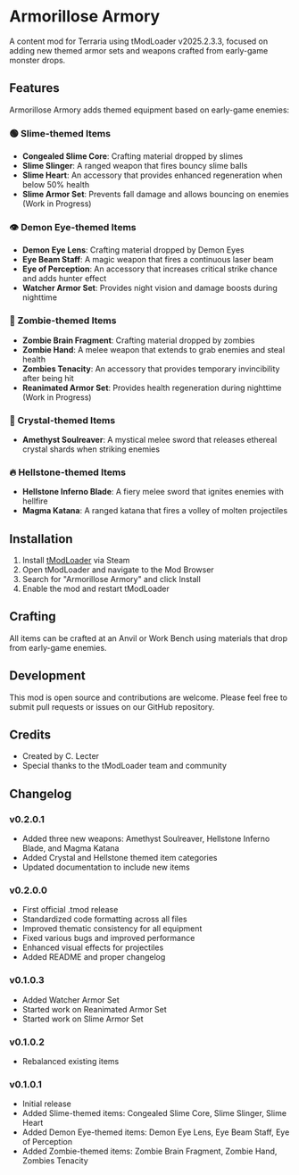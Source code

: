 # Armorillose Armory
A content mod for Terraria using tModLoader v2025.2.3.3, focused on adding new themed armor sets and weapons crafted from early-game monster drops.

## Features
Armorillose Armory adds themed equipment based on early-game enemies:

### 🟢 Slime-themed Items
- **Congealed Slime Core**: Crafting material dropped by slimes
- **Slime Slinger**: A ranged weapon that fires bouncy slime balls
- **Slime Heart**: An accessory that provides enhanced regeneration when below 50% health
- **Slime Armor Set**: Prevents fall damage and allows bouncing on enemies (Work in Progress)

### 👁️ Demon Eye-themed Items
- **Demon Eye Lens**: Crafting material dropped by Demon Eyes
- **Eye Beam Staff**: A magic weapon that fires a continuous laser beam
- **Eye of Perception**: An accessory that increases critical strike chance and adds hunter effect
- **Watcher Armor Set**: Provides night vision and damage boosts during nighttime

### 🧟 Zombie-themed Items
- **Zombie Brain Fragment**: Crafting material dropped by zombies
- **Zombie Hand**: A melee weapon that extends to grab enemies and steal health
- **Zombies Tenacity**: An accessory that provides temporary invincibility after being hit
- **Reanimated Armor Set**: Provides health regeneration during nighttime (Work in Progress)

### 💎 Crystal-themed Items
- **Amethyst Soulreaver**: A mystical melee sword that releases ethereal crystal shards when striking enemies

### 🔥 Hellstone-themed Items
- **Hellstone Inferno Blade**: A fiery melee sword that ignites enemies with hellfire
- **Magma Katana**: A ranged katana that fires a volley of molten projectiles

## Installation
1. Install [tModLoader](https://store.steampowered.com/app/1281930/tModLoader/) via Steam
2. Open tModLoader and navigate to the Mod Browser
3. Search for "Armorillose Armory" and click Install
4. Enable the mod and restart tModLoader

## Crafting
All items can be crafted at an Anvil or Work Bench using materials that drop from early-game enemies.

## Development
This mod is open source and contributions are welcome. Please feel free to submit pull requests or issues on our GitHub repository.

## Credits
- Created by C. Lecter
- Special thanks to the tModLoader team and community

## Changelog
### v0.2.0.1
- Added three new weapons: Amethyst Soulreaver, Hellstone Inferno Blade, and Magma Katana
- Added Crystal and Hellstone themed item categories
- Updated documentation to include new items

### v0.2.0.0
- First official .tmod release
- Standardized code formatting across all files
- Improved thematic consistency for all equipment
- Fixed various bugs and improved performance
- Enhanced visual effects for projectiles
- Added README and proper changelog

### v0.1.0.3
- Added Watcher Armor Set
- Started work on Reanimated Armor Set
- Started work on Slime Armor Set

### v0.1.0.2
- Rebalanced existing items

### v0.1.0.1
- Initial release
- Added Slime-themed items: Congealed Slime Core, Slime Slinger, Slime Heart
- Added Demon Eye-themed items: Demon Eye Lens, Eye Beam Staff, Eye of Perception
- Added Zombie-themed items: Zombie Brain Fragment, Zombie Hand, Zombies Tenacity
